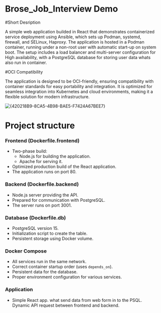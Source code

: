# Brose_Job_Interview Demo

#Short Desription

A simple web application builded in React that demonstrates containerized service deployment using Ansible, which sets up Podman, systemd, firewall, and SELinux, Haproxy. The application is hosted in a Podman container, running under a non-root user with automatic start-up on system boot. The setup includes a load balancer and multi-server configuration for High availability, with a PostgreSQL database for storing user data whats also run in container.

#OCI Compatibility

The application is designed to be OCI-friendly, ensuring compatibility with container standards for easy portability and integration. It is optimized for seamless integration into Kubernetes and cloud environments, making it a flexible solution for modern infrastructure.

![{420218B9-8CA5-4B98-BAE5-F7424A67BEE7}](https://github.com/user-attachments/assets/77aa1b05-22ae-4c4b-9121-264c1a25bf92)

# Project structure 

### Frontend (Dockerfile.frontend)
- Two-phase build:
  - Node.js for building the application.
  - Apache for serving it.
- Optimized production build of the React application.
- The application runs on port 80.

### Backend (Dockerfile.backend)
- Node.js server providing the API.
- Prepared for communication with PostgreSQL.
- The server runs on port 3001.

### Database (Dockerfile.db)
- PostgreSQL version 15.
- Initialization script to create the table.
- Persistent storage using Docker volume.

### Docker Compose
- All services run in the same network.
- Correct container startup order (uses `depends_on`).
- Persistent data for the database.
- Proper environment configuration for various services.

### Application
- Simple React app. what send data from web form in to the PSQL. Dynamic API request between frontend and backend. 

